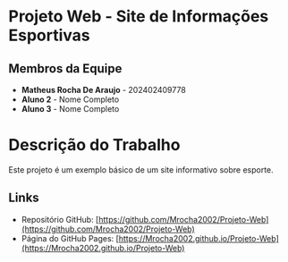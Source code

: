 # Projeto Web - Site de Informações Esportivas

## Membros da Equipe
- **Matheus Rocha De Araujo** - 202402409778
- **Aluno 2** - Nome Completo
- **Aluno 3** - Nome Completo

# Descrição do Trabalho
Este projeto é um exemplo básico de um site informativo sobre esporte.

## Links
- Repositório GitHub: [https://github.com/Mrocha2002/Projeto-Web](https://github.com/Mrocha2002/Projeto-Web)
- Página do GitHub Pages: [https://Mrocha2002.github.io/Projeto-Web](https://Mrocha2002.github.io/Projeto-Web)

